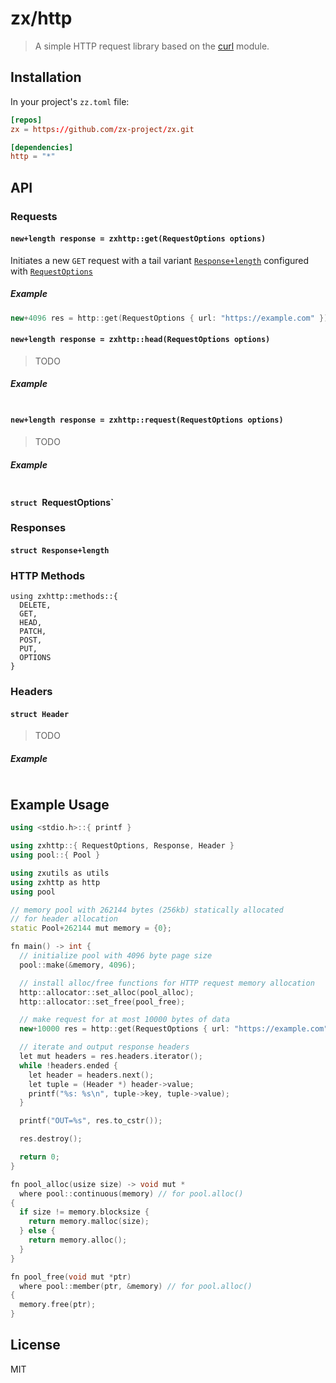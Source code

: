 zx/http
=======

> A simple HTTP request library based on the [curl][curl] module.

## Installation

In your project's `zz.toml` file:

```toml
[repos]
zx = https://github.com/zx-project/zx.git

[dependencies]
http = "*"
```

## API

### Requests

#### `new+length response = zxhttp::get(RequestOptions options)`

Initiates a new `GET` request with a tail variant
[`Response+length`](#struct-response) configured with
[`RequestOptions`](#struct-request-options)


##### Example

```c++
new+4096 res = http::get(RequestOptions { url: "https://example.com" });
```

#### `new+length response = zxhttp::head(RequestOptions options)`

> TODO

##### Example

```c++
```

#### `new+length response = zxhttp::request(RequestOptions options)`

> TODO

##### Example

```c++
```

<a name="struct-request-options"></a>
#### `struct `RequestOptions`

### Responses

<a name="struct-response"></a>
#### `struct Response+length`

### HTTP Methods

```c++z
using zxhttp::methods::{
  DELETE,
  GET,
  HEAD,
  PATCH,
  POST,
  PUT,
  OPTIONS
}
```


### Headers

#### `struct Header`

> TODO

##### Example

```c++
```


## Example Usage

```c++
using <stdio.h>::{ printf }

using zxhttp::{ RequestOptions, Response, Header }
using pool::{ Pool }

using zxutils as utils
using zxhttp as http
using pool

// memory pool with 262144 bytes (256kb) statically allocated
// for header allocation
static Pool+262144 mut memory = {0};

fn main() -> int {
  // initialize pool with 4096 byte page size
  pool::make(&memory, 4096);

  // install alloc/free functions for HTTP request memory allocation
  http::allocator::set_alloc(pool_alloc);
  http::allocator::set_free(pool_free);

  // make request for at most 10000 bytes of data
  new+10000 res = http::get(RequestOptions { url: "https://example.com" });

  // iterate and output response headers
  let mut headers = res.headers.iterator();
  while !headers.ended {
    let header = headers.next();
    let tuple = (Header *) header->value;
    printf("%s: %s\n", tuple->key, tuple->value);
  }

  printf("OUT=%s", res.to_cstr());

  res.destroy();

  return 0;
}

fn pool_alloc(usize size) -> void mut *
  where pool::continuous(memory) // for pool.alloc()
{
  if size != memory.blocksize {
    return memory.malloc(size);
  } else {
    return memory.alloc();
  }
}

fn pool_free(void mut *ptr)
  where pool::member(ptr, &memory) // for pool.alloc()
{
  memory.free(ptr);
}
```

## License

MIT

[curl]: ../curl
